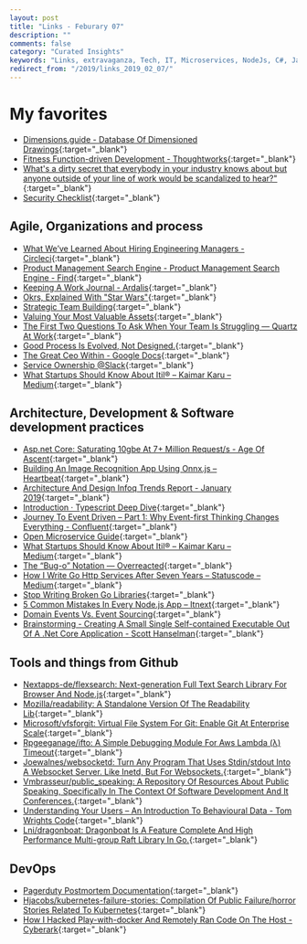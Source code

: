 ```yaml
---
layout: post
title: "Links - Feburary 07"
description: ""
comments: false
category: "Curated Insights"
keywords: "Links, extravaganza, Tech, IT, Microservices, NodeJs, C#, Javascript, Solution architecture"
redirect_from: "/2019/links_2019_02_07/"
---
```


# My favorites<a name="favorites"></a> #

* [Dimensions.guide - Database Of Dimensioned Drawings](https://www.dimensions.guide/){:target="_blank"}
* [Fitness Function-driven Development - Thoughtworks](https://www.thoughtworks.com/insights/blog/fitness-function-driven-development){:target="_blank"}
* [What's a dirty secret that everybody in your industry knows about but anyone outside of your line of work would be scandalized to hear?"](https://twitter.com/girlziplocked/status/1085567688334868481){:target="_blank"}
* [Security Checklist](https://securitycheckli.st/){:target="_blank"}

## Agile, Organizations and process<a name="agile"></a> ##

* [What We’ve Learned About Hiring Engineering Managers - Circleci](https://circleci.com/blog/what-we-ve-learned-about-hiring-engineering-managers/){:target="_blank"}
* [Product Management Search Engine - Product Management Search Engine - Find](https://find.xyz/map/product-management-search-engine){:target="_blank"}
* [Keeping A Work Journal - Ardalis](https://ardalis.com/keeping-a-work-journal){:target="_blank"}
* [Okrs, Explained With "Star Wars"](https://www.slideshare.net/AndrewCedotal/okrs-explained-with-star-wars){:target="_blank"}
* [Strategic Team Building](https://us16.campaign-archive.com/?u=25d268c9e5f8d02e9a157abbf&id=47a242bd3d&e=82129d35d3){:target="_blank"}
* [Valuing Your Most Valuable Assets](https://hbr.org/2011/10/valuing-your-most-valuable){:target="_blank"}
* [The First Two Questions To Ask When Your Team Is Struggling — Quartz At Work](https://qz.com/work/1408428/the-first-two-questions-to-ask-when-your-team-is-struggling/){:target="_blank"}
* [Good Process Is Evolved, Not Designed.](https://lethain.com/good-process-is-evolved/){:target="_blank"}
* [The Great Ceo Within - Google Docs](https://docs.google.com/document/d/1ZJZbv4J6FZ8Dnb0JuMhJxTnwl-dwqx5xl0s65DE3wO8/preview#heading=h.jh6uv3mo0tb1){:target="_blank"}
* [Service Ownership @Slack](https://www.infoq.com/presentations/slack-devops){:target="_blank"}
* [What Startups Should Know About Itil® – Kaimar Karu – Medium](https://medium.com/@kaimarkaru/what-startups-should-know-about-itil-137195ba5694){:target="_blank"}

## Architecture, Development & Software development practices <a name="development"></a> ##

* [Asp.net Core: Saturating 10gbe At 7+ Million Request/s - Age Of Ascent](https://www.ageofascent.com/2019/02/04/asp-net-core-saturating-10gbe-at-7-million-requests-per-second/){:target="_blank"}
* [Building An Image Recognition App Using Onnx.js – Heartbeat](https://heartbeat.fritz.ai/building-an-image-recognition-app-using-onnx-js-c7147f4f291b){:target="_blank"}
* [Architecture And Design Infoq Trends Report - January 2019](https://www.infoq.com/articles/architecture-trends-2019){:target="_blank"}
* [Introduction · Typescript Deep Dive](https://basarat.gitbooks.io/typescript/){:target="_blank"}
* [Journey To Event Driven – Part 1: Why Event-first Thinking Changes Everything - Confluent](https://www.confluent.io/blog/journey-to-event-driven-part-1-why-event-first-thinking-changes-everything){:target="_blank"}
* [Open Microservice Guide](https://microservice.guide/){:target="_blank"}
* [What Startups Should Know About Itil® – Kaimar Karu – Medium](https://medium.com/@kaimarkaru/what-startups-should-know-about-itil-137195ba5694){:target="_blank"}
* [The “Bug-o” Notation — Overreacted](https://overreacted.io/the-bug-o-notation/){:target="_blank"}
* [How I Write Go Http Services After Seven Years – Statuscode – Medium](https://medium.com/statuscode/how-i-write-go-http-services-after-seven-years-37c208122831){:target="_blank"}
* [Stop Writing Broken Go Libraries](https://0x46.net/thoughts/2018/12/29/go-libraries/){:target="_blank"}
* [5 Common Mistakes In Every Node.js App – Itnext](https://itnext.io/5-common-mistakes-in-every-node-js-app-a4bea7ac05bc){:target="_blank"}
* [Domain Events Vs. Event Sourcing](https://www.innoq.com/en/blog/domain-events-versus-event-sourcing/){:target="_blank"}
* [Brainstorming - Creating A Small Single Self-contained Executable Out Of A .Net Core Application - Scott Hanselman](https://www.hanselman.com/blog/BrainstormingCreatingASmallSingleSelfcontainedExecutableOutOfANETCoreApplication.aspx){:target="_blank"}

## Tools and things from Github <a name="tools"></a> ##

* [Nextapps-de/flexsearch: Next-generation Full Text Search Library For Browser And Node.js](https://github.com/nextapps-de/flexsearch){:target="_blank"}
* [Mozilla/readability: A Standalone Version Of The Readability Lib](https://github.com/mozilla/readability){:target="_blank"}
* [Microsoft/vfsforgit: Virtual File System For Git: Enable Git At Enterprise Scale](https://github.com/Microsoft/VFSForGit){:target="_blank"}
* [Rpgeeganage/ifto: A Simple Debugging Module For Aws Lambda (λ) Timeout](https://github.com/rpgeeganage/ifto){:target="_blank"}
* [Joewalnes/websocketd: Turn Any Program That Uses Stdin/stdout Into A Websocket Server. Like Inetd, But For Websockets.](https://github.com/joewalnes/websocketd){:target="_blank"}
* [Vmbrasseur/public_speaking: A Repository Of Resources About Public Speaking, Specifically In The Context Of Software Development And It Conferences.](https://github.com/vmbrasseur/Public_Speaking){:target="_blank"}
* [Understanding Your Users – An Introduction To Behavioural Data - Tom Wrights Code](http://blog.tdwright.co.uk/2019/01/21/understanding-user-behaviour-an-introduction/){:target="_blank"}
* [Lni/dragonboat: Dragonboat Is A Feature Complete And High Performance Multi-group Raft Library In Go.](https://github.com/lni/dragonboat){:target="_blank"}

## DevOps<a name="devops"></a> ##

* [Pagerduty Postmortem Documentation](https://postmortems.pagerduty.com/){:target="_blank"}
* [Hjacobs/kubernetes-failure-stories: Compilation Of Public Failure/horror Stories Related To Kubernetes](https://github.com/hjacobs/kubernetes-failure-stories){:target="_blank"}
* [How I Hacked Play-with-docker And Remotely Ran Code On The Host - Cyberark](https://www.cyberark.com/threat-research-blog/how-i-hacked-play-with-docker-and-remotely-ran-code-on-the-host/){:target="_blank"}
